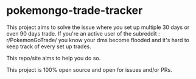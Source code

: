# pokemongo-trade-tracker
This project aims to solve the issue where you set up multiple 30 days or even 90 days trade.
If you're an active user of the subreddit : r/PokemonGoTrade/ you know your dms become flooded and it's hard to keep track of every set up trades.

This repo/site aims to help you do so.

This project is 100% open source and open for issues and/or PRs.
